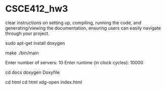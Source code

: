 # CSCE412_hw3
clear instructions on setting up, compiling, running the code, and generating/viewing the documentation, ensuring users can easily navigate through your project.

sudo apt-get install doxygen

make
./bin/main


Enter number of servers: 10
Enter runtime (in clock cycles): 10000


cd docs
doxygen Doxyfile

cd html
cd html
xdg-open index.html
